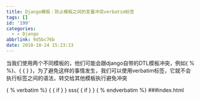 ```yaml
---
title: Django模板：防止模板之间的变量冲突verbatim标签
tags: []
id: '199'
categories:
  - - Django
abbrlink: 9d5bc76b
date: 2018-10-24 15:23:13
---
```


当我们使用两个不同模板的，他们可能会跟django自带的DTL模板冲突，例如{ % %}、{ { } }，为了避免这样的事情发生，我们可以使用verbatim标签，它就不会执行标签之间的语法，转交给其他模板执行避免冲突

{ % verbatim %}
{ { if } } sss{ { if } }
{ % endverbatim %}      ###index.html